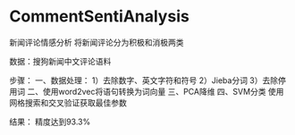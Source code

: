 # CommentSentiAnalysis
新闻评论情感分析
将新闻评论分为积极和消极两类

数据：搜狗新闻中文评论语料

步骤：
一、数据处理：
1）去除数字、英文字符和符号
2）Jieba分词
3）去除停用词
二、使用word2vec将语句转换为词向量
三、PCA降维
四、SVM分类
使用网格搜索和交叉验证获取最佳参数

结果：
精度达到93.3%


